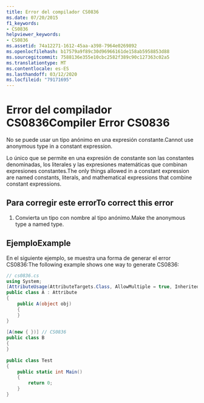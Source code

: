 ```yaml
---
title: Error del compilador CS0836
ms.date: 07/20/2015
f1_keywords:
- CS0836
helpviewer_keywords:
- CS0836
ms.assetid: 74a12271-1612-45aa-a398-7964e0269892
ms.openlocfilehash: b17579a9f89c30d96966161de158ab5958853d88
ms.sourcegitcommit: 7588136e355e10cbc2582f389c90c127363c02a5
ms.translationtype: MT
ms.contentlocale: es-ES
ms.lasthandoff: 03/12/2020
ms.locfileid: "79171695"
---
```

# <a name="compiler-error-cs0836"></a><span data-ttu-id="e3c8a-102">Error del compilador CS0836</span><span class="sxs-lookup"><span data-stu-id="e3c8a-102">Compiler Error CS0836</span></span>
<span data-ttu-id="e3c8a-103">No se puede usar un tipo anónimo en una expresión constante.</span><span class="sxs-lookup"><span data-stu-id="e3c8a-103">Cannot use anonymous type in a constant expression.</span></span>  
  
 <span data-ttu-id="e3c8a-104">Lo único que se permite en una expresión de constante son las constantes denominadas, los literales y las expresiones matemáticas que combinan expresiones constantes.</span><span class="sxs-lookup"><span data-stu-id="e3c8a-104">The only things allowed in a constant expression are named constants, literals, and mathematical expressions that combine constant expressions.</span></span>  
  
## <a name="to-correct-this-error"></a><span data-ttu-id="e3c8a-105">Para corregir este error</span><span class="sxs-lookup"><span data-stu-id="e3c8a-105">To correct this error</span></span>  
  
1. <span data-ttu-id="e3c8a-106">Convierta un tipo con nombre al tipo anónimo.</span><span class="sxs-lookup"><span data-stu-id="e3c8a-106">Make the anonymous type a named type.</span></span>  
  
## <a name="example"></a><span data-ttu-id="e3c8a-107">Ejemplo</span><span class="sxs-lookup"><span data-stu-id="e3c8a-107">Example</span></span>  
 <span data-ttu-id="e3c8a-108">En el siguiente ejemplo, se muestra una forma de generar el error CS0836:</span><span class="sxs-lookup"><span data-stu-id="e3c8a-108">The following example shows one way to generate CS0836:</span></span>  
  
```csharp  
// cs0836.cs  
using System;  
[AttributeUsage(AttributeTargets.Class, AllowMultiple = true, Inherited = false)]  
public class A : Attribute  
{  
    public A(object obj)  
    {  
    }  
}  
  
[A(new { })] // CS0836  
public class B  
{  
}  
  
public class Test  
{  
    public static int Main()  
    {
        return 0;  
    }  
}  
```
